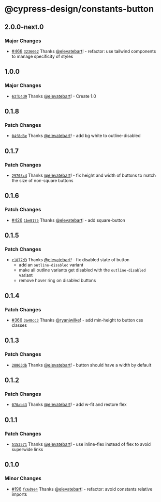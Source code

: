 # @cypress-design/constants-button

## 2.0.0-next.0

### Major Changes

- [#468](https://github.com/cypress-io/cypress-design/pull/468) [`3236662`](https://github.com/cypress-io/cypress-design/commit/3236662fdecd5abbceadce750098a75301d48f88) Thanks [@elevatebart](https://github.com/elevatebart)! - refactor: use tailwind components to manage specificity of styles

## 1.0.0

### Major Changes

- [`63fb4d9`](https://github.com/cypress-io/cypress-design/commit/63fb4d9e60f6c56c563d17e3b983d0ebd25e0e87) Thanks [@elevatebart](https://github.com/elevatebart)! - Create 1.0

## 0.1.8

### Patch Changes

- [`04f8d3e`](https://github.com/cypress-io/cypress-design/commit/04f8d3e68b7d222e89897d9ca046f98034ece1a6) Thanks [@elevatebart](https://github.com/elevatebart)! - add bg white to outline-disabled

## 0.1.7

### Patch Changes

- [`29703c4`](https://github.com/cypress-io/cypress-design/commit/29703c4d4d8fbb4f742bf57fb7577b41174a6590) Thanks [@elevatebart](https://github.com/elevatebart)! - fix height and width of buttons to match the size of non-square buttons

## 0.1.6

### Patch Changes

- [#426](https://github.com/cypress-io/cypress-design/pull/426) [`1be8175`](https://github.com/cypress-io/cypress-design/commit/1be81756d9e99f5d498e1f62d0dc76cb492b420b) Thanks [@elevatebart](https://github.com/elevatebart)! - add square-button

## 0.1.5

### Patch Changes

- [`c1877d3`](https://github.com/cypress-io/cypress-design/commit/c1877d3cc8795f5b23617f38d82295f60e4e0b61) Thanks [@elevatebart](https://github.com/elevatebart)! - fix disabled state of button
  - add an `outline-disabled` variant
  - make all outline variants get disabled with the `outline-disabled` variant
  - remove hover ring on disabled buttons

## 0.1.4

### Patch Changes

- [#366](https://github.com/cypress-io/cypress-design/pull/366) [`3a48cc3`](https://github.com/cypress-io/cypress-design/commit/3a48cc327666f1a3b067263a24dd13a3ba1f3b1e) Thanks [@ryanjwilke](https://github.com/ryanjwilke)! - add min-height to button css classes

## 0.1.3

### Patch Changes

- [`28863db`](https://github.com/cypress-io/cypress-design/commit/28863dbcf9dc6a9215583efce0a185133e377fc0) Thanks [@elevatebart](https://github.com/elevatebart)! - button should have a width by default

## 0.1.2

### Patch Changes

- [`070ab43`](https://github.com/cypress-io/cypress-design/commit/070ab43c7de2fa816b31052e887f85411ae02e62) Thanks [@elevatebart](https://github.com/elevatebart)! - add w-fit and restore flex

## 0.1.1

### Patch Changes

- [`5153571`](https://github.com/cypress-io/cypress-design/commit/5153571c6cf83960692834d27974d7293303a273) Thanks [@elevatebart](https://github.com/elevatebart)! - use inline-flex instead of flex to avoid superwide links

## 0.1.0

### Minor Changes

- [#196](https://github.com/cypress-io/cypress-design/pull/196) [`fc6d9e4`](https://github.com/cypress-io/cypress-design/commit/fc6d9e4fedcc01fa8e01b868b0fa66d8895c37d0) Thanks [@elevatebart](https://github.com/elevatebart)! - refactor: avoid constants relative imports
